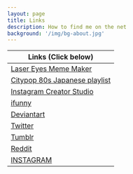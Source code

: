 ```yaml
---
layout: page
title: Links
description: How to find me on the net
background: '/img/bg-about.jpg'
---
```


| Links (Click below) |
|----------|
| [Laser Eyes Meme Maker](https://memed.io/laser-eyes-meme-maker) |
| [Citypop 80s Japanese playlist](https://open.spotify.com/playlist/1ldYRLi9iQyz4S8AAvWovp?si=6Um9MW4ERhaTZ9CvOmWi4A) |
| [Instagram Creator Studio](https://business.facebook.com/creatorstudio) |
| [ifunny](https://ifunny.co/iamprofessorex) |
| [Deviantart](https://www.deviantart.com/iamprofessorex) |
| [Twitter](https://twitter.com/iamprofessorEX) |
| [Tumblr](https://iamprofessorex.tumblr.com) |
| [Reddit](https://www.reddit.com/user/iamprofessorEX) |
| [INSTAGRAM](https://instagram.com/iamprofessorex) |
